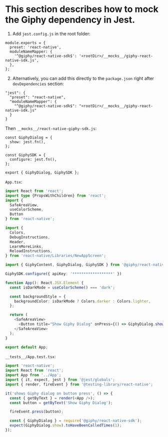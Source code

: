 # This section describes how to mock the Giphy dependency in Jest.

1. Add `jest.config.js` in the root folder:

```
module.exports = {
  preset: 'react-native',
  moduleNameMapper: {
    '^@giphy/react-native-sdk$': '<rootDir>/__mocks__/giphy-react-native-sdk.js',
  },
};
```

2. Alternatively, you can add this directly to the `package.json` right after `devDependencies` section:
```
"jest": {
  "preset": "react-native",    
  "moduleNameMapper": {
    "^@giphy/react-native-sdk$": "<rootDir>/__mocks__/giphy-react-native-sdk.js"
  }
}
```
Then
`__mocks__/react-native-giphy-sdk.js`:
```
const GiphyDialog = {
  show: jest.fn(),
};  

const GiphySDK = {
  configure: jest.fn(),
};

export { GiphyDialog, GiphySDK };
```

`App.tsx`:
```typescript
import React from 'react';
import type {PropsWithChildren} from 'react';
import {
  SafeAreaView,
  useColorScheme,
  Button
} from 'react-native';

import {
  Colors,
  DebugInstructions,
  Header,
  LearnMoreLinks,
  ReloadInstructions,
} from 'react-native/Libraries/NewAppScreen';

import { GiphyContent, GiphyDialog, GiphySDK } from '@giphy/react-native-sdk';

GiphySDK.configure({ apiKey: '******************' })

function App(): React.JSX.Element {
  const isDarkMode = useColorScheme() === 'dark';

  const backgroundStyle = {
    backgroundColor: isDarkMode ? Colors.darker : Colors.lighter,
  };

  return (
    <SafeAreaView>
      <Button title="Show Giphy Dialog" onPress={() => GiphyDialog.show()} />
    </SafeAreaView>
  );
}

export default App;
```

`__tests__/App.test.tsx`:
```typescript
import 'react-native';
import React from 'react';
import App from '../App';
import { it, expect, jest } from '@jest/globals';
import { render, fireEvent } from '@testing-library/react-native';

it('shows Giphy dialog on button press', () => {
  const { getByText } = render(<App />);
  const button = getByText('Show Giphy Dialog');

  fireEvent.press(button);

  const { GiphyDialog } = require('@giphy/react-native-sdk');
  expect(GiphyDialog.show).toHaveBeenCalledTimes(1);
});
```